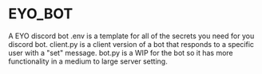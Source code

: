# EYO_BOT
A EYO discord bot
.env is a template for all of the secrets you need for you discord bot.
client.py is a client version of a bot that responds to a specific user with a "set" message.
bot.py is a WIP for the bot so it has more functionality in a medium to large server setting.
